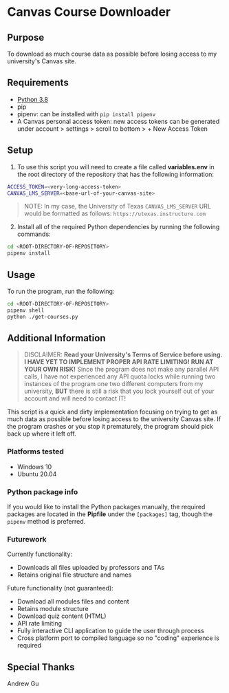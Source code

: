 # Canvas Course Downloader

## Purpose

To download as much course data as possible before losing access to my university's Canvas site.

## Requirements

  - [Python 3.8](https://www.python.org/downloads/)
  - pip
  - pipenv: can be installed with `pip install pipenv`
  - A Canvas personal access token: new access tokens can be generated under account > settings > scroll to bottom > + New Access Token

## Setup

1. To use this script you will need to create a file called **variables.env** in the root directory of the repository that has the following information:

```bash
ACCESS_TOKEN=<very-long-access-token>
CANVAS_LMS_SERVER=<base-url-of-your-canvas-site>
```

> NOTE: In my case, the University of Texas `CANVAS_LMS_SERVER` URL would be formatted as follows: `https://utexas.instructure.com`

2. Install all of the required Python dependencies by running the following commands:

```bash
cd <ROOT-DIRECTORY-OF-REPOSITORY>
pipenv install
```

## Usage

To run the program, run the following:

```bash
cd <ROOT-DIRECTORY-OF-REPOSITORY>
pipenv shell
python ./get-courses.py
```

## Additional Information

> DISCLAIMER: **Read your University's Terms of Service before using.** 
> **I HAVE YET TO IMPLEMENT PROPER API RATE LIMITING! RUN AT YOUR OWN RISK!**
> Since the program does not make any parallel API calls, I have not experienced any API quota locks while running two instances of the program one two different computers from my university, **BUT** there is still a risk that you lock yourself out of your account and will need to contact IT!

This script is a quick and dirty implementation focusing on trying to get as much data as possible before losing access to the university Canvas site. If the program crashes or you stop it prematurely, the program should pick back up where it left off. 

### Platforms tested

  - Windows 10
  - Ubuntu 20.04

### Python package info

If you would like to install the Python packages manually, the required packages are located in the **Pipfile** under the `[packages]` tag, though the `pipenv` method is preferred.

### Futurework

Currently functionality:
  - Downloads all files uploaded by professors and TAs 
  - Retains original file structure and names

Future functionality (not guaranteed):
  - Download all modules files and content
  - Retains module structure
  - Download quiz content (HTML)
  - API rate limiting
  - Fully interactive CLI application to guide the user through process
  - Cross platform port to compiled language so no "coding" experience is required


## Special Thanks

Andrew Gu